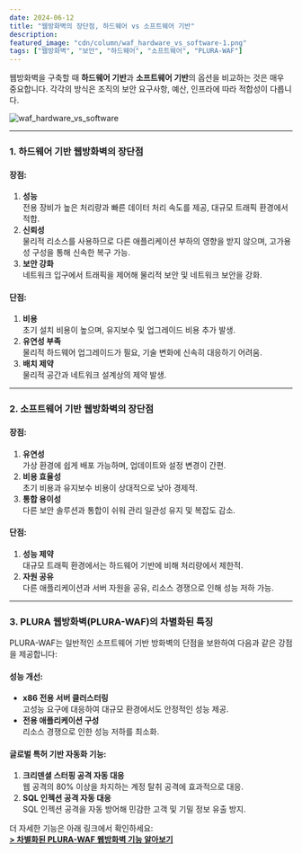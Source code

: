 ```yaml
---
date: 2024-06-12
title: "웹방화벽의 장단점, 하드웨어 vs 소프트웨어 기반"
description:
featured_image: "cdn/column/waf_hardware_vs_software-1.png"
tags: ["웹방화벽", "보안", "하드웨어", "소프트웨어", "PLURA-WAF"]
---
```


웹방화벽을 구축할 때 **하드웨어 기반**과 **소프트웨어 기반**의 옵션을 비교하는 것은 매우 중요합니다. 각각의 방식은 조직의 보안 요구사항, 예산, 인프라에 따라 적합성이 다릅니다.

![waf_hardware_vs_software](https://blog.plura.io/cdn/column/waf_hardware_vs_software-1.png)
<!--more-->
---

### 1. 하드웨어 기반 웹방화벽의 장단점

#### 장점:
1. **성능**  
   전용 장비가 높은 처리량과 빠른 데이터 처리 속도를 제공, 대규모 트래픽 환경에서 적합.
2. **신뢰성**  
   물리적 리소스를 사용하므로 다른 애플리케이션 부하의 영향을 받지 않으며, 고가용성 구성을 통해 신속한 복구 가능.
3. **보안 강화**  
   네트워크 입구에서 트래픽을 제어해 물리적 보안 및 네트워크 보안을 강화.

#### 단점:
1. **비용**  
   초기 설치 비용이 높으며, 유지보수 및 업그레이드 비용 추가 발생.
2. **유연성 부족**  
   물리적 하드웨어 업그레이드가 필요, 기술 변화에 신속히 대응하기 어려움.
3. **배치 제약**  
   물리적 공간과 네트워크 설계상의 제약 발생.

---

### 2. 소프트웨어 기반 웹방화벽의 장단점

#### 장점:
1. **유연성**  
   가상 환경에 쉽게 배포 가능하며, 업데이트와 설정 변경이 간편.
2. **비용 효율성**  
   초기 비용과 유지보수 비용이 상대적으로 낮아 경제적.
3. **통합 용이성**  
   다른 보안 솔루션과 통합이 쉬워 관리 일관성 유지 및 복잡도 감소.

#### 단점:
1. **성능 제약**  
   대규모 트래픽 환경에서는 하드웨어 기반에 비해 처리량에서 제한적.
2. **자원 공유**  
   다른 애플리케이션과 서버 자원을 공유, 리소스 경쟁으로 인해 성능 저하 가능.

---

### 3. PLURA 웹방화벽(PLURA-WAF)의 차별화된 특징

PLURA-WAF는 일반적인 소프트웨어 기반 방화벽의 단점을 보완하여 다음과 같은 강점을 제공합니다:

#### 성능 개선:
- **x86 전용 서버 클러스터링**  
  고성능 요구에 대응하여 대규모 환경에서도 안정적인 성능 제공.
- **전용 애플리케이션 구성**  
  리소스 경쟁으로 인한 성능 저하를 최소화.

#### 글로벌 특허 기반 자동화 기능:
1. **크리덴셜 스터핑 공격 자동 대응**  
   웹 공격의 80% 이상을 차지하는 계정 탈취 공격에 효과적으로 대응.
2. **SQL 인젝션 공격 자동 대응**  
   SQL 인젝션 공격을 자동 방어해 민감한 고객 및 기밀 정보 유출 방지.

더 자세한 기능은 아래 링크에서 확인하세요:  
[**> 차별화된 PLURA-WAF 웹방화벽 기능 알아보기**](https://docs.plura.io/ko/function/waf/dashboard)
